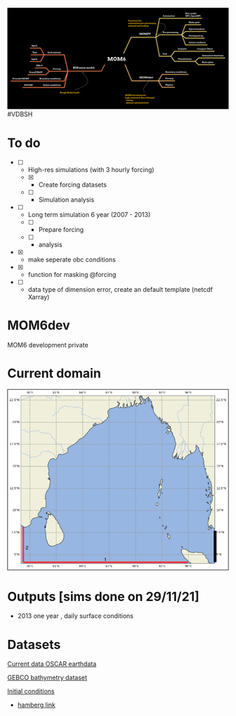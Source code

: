 ![](Screenshot%20from%202021-11-17%2007-57-27.png)
#VDBSH
# To do

- [ ] - High-res simulations (with 3 hourly forcing)
  - [x] - Create forcing datasets
  - [ ] - Simulation analysis
- [ ] - Long term simulation 6 year (2007 - 2013)
  - [ ] - Prepare forcing
  - [ ] - analysis   
- [x] - make seperate obc conditions 
- [x] - function for masking @forcing
- [ ] - data type of dimension error, create an default template (netcdf Xarray)


# MOM6dev
MOM6 development private

# Current domain

![](summs/2012_2013_forc_cbc/domain.png)

# Outputs [sims done on 29/11/21]

- 2013 one year , daily surface conditions


# Datasets

[Current data OSCAR earthdata](https://podaac-tools.jpl.nasa.gov/drive/files/allData/oscar/preview/L4/oscar_third_deg)

[GEBCO bathymetry dataset](https://www.gebco.net/data_and_products/gridded_bathymetry_data/)

[Initial conditions ](https://www.ecmwf.int/en/research/climate-reanalysis/ocean-reanalysis)
  - [hamberg link](https://www.cen.uni-hamburg.de/en/icdc/data/ocean/easy-init-ocean/ecmwf-oras5.html)


